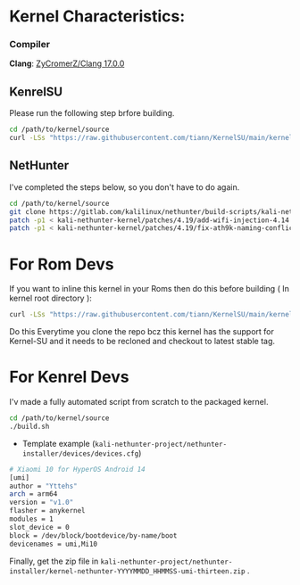 # Kernel Characteristics:

### Compiler

**Clang**: [ZyCromerZ/Clang 17.0.0](https://github.com/ZyCromerZ/Clang/releases/tag/17.0.0-20230725-release)

## KenrelSU
Please run the following step brfore building.
```bash
cd /path/to/kernel/source
curl -LSs "https://raw.githubusercontent.com/tiann/KernelSU/main/kernel/setup.sh" | bash -
```

## NetHunter

I've completed the steps below, so you don't have to do again.

```bash
cd /path/to/kernel/source
git clone https://gitlab.com/kalilinux/nethunter/build-scripts/kali-nethunter-kernel.git
patch -p1 < kali-nethunter-kernel/patches/4.19/add-wifi-injection-4.14.patch
patch -p1 < kali-nethunter-kernel/patches/4.19/fix-ath9k-naming-conflict.patch
```

# For Rom Devs

If you want to inline this kernel in your Roms then do this before building ( In kernel root directory ):

```bash
curl -LSs "https://raw.githubusercontent.com/tiann/KernelSU/main/kernel/setup.sh" | bash -
```

Do this Everytime you clone the repo bcz this kernel has the support for Kernel-SU and it needs to be recloned and checkout to latest stable tag.

# For Kenrel Devs

I'v made a fully automated script from scratch to the packaged kernel.

```bash
cd /path/to/kernel/source
./build.sh
```

- Template example (``kali-nethunter-project/nethunter-installer/devices/devices.cfg``)

```bash
# Xiaomi 10 for HyperOS Android 14
[umi]
author = "Yttehs"
arch = arm64
version = "v1.0"
flasher = anykernel
modules = 1
slot_device = 0
block = /dev/block/bootdevice/by-name/boot
devicenames = umi,Mi10
```

Finally, get the zip file in ``kali-nethunter-project/nethunter-installer/kernel-nethunter-YYYYMMDD_HHMMSS-umi-thirteen.zip`` .
